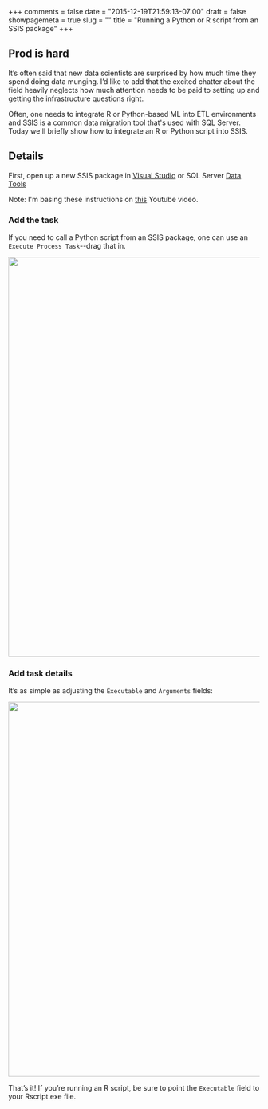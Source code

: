 +++
comments = false
date = "2015-12-19T21:59:13-07:00"
draft = false
showpagemeta = true
slug = ""
title = "Running a Python or R script from an SSIS package"
+++

## Prod is hard

It’s often said that new data scientists are surprised by how much time they spend doing data munging. I’d like to add that the excited chatter about the field heavily neglects how much attention needs to be paid to setting up and getting the infrastructure questions right.

Often, one needs to integrate R or Python-based ML into ETL environments and [SSIS](https://en.wikipedia.org/wiki/SQL_Server_Integration_Services) is a common data migration tool that's used with SQL Server. Today we'll briefly show how to integrate an R or Python script into SSIS.

## Details

First, open up a new SSIS package in [Visual Studio](https://en.wikipedia.org/wiki/Microsoft_Visual_Studio) or SQL Server [Data Tools](https://en.wikipedia.org/wiki/Business_Intelligence_Development_Studio)

Note: I'm basing these instructions on [this](https://www.youtube.com/watch?v=i4FLgjZrWEU&app=desktop) Youtube video. 

### Add the task

If you need to call a Python script from an SSIS package, one can use an `Execute Process Task`--drag that in.

<img src="../../figs/2015-12-19/2015-12-18-06_45_09-Integration-Services-Project1-Microsoft-Visual-Studio-Administrator.png" width="800">

### Add task details

It’s as simple as adjusting the `Executable` and `Arguments` fields:

<img src="../../figs/2015-12-19/2015-12-18-23_34_25-2015-12-18-06_43_44-Execute-Process-Task-Editor.png" width="750">

That’s it! If you’re running an R script, be sure to point the `Executable` field to your Rscript.exe file.